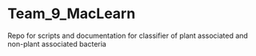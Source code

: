 # Team_9_MacLearn
Repo for scripts and documentation for classifier of plant associated and non-plant associated bacteria

